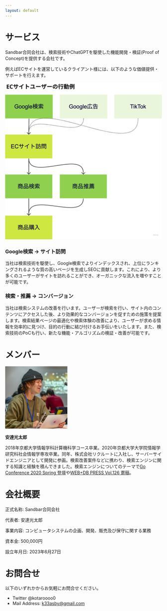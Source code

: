 ```yaml
---
layout: default
---
```


# サービス

Sandbar合同会社は、検索技術やChatGPTを駆使した機能開発・検証(Proof of Concept)を提供する会社です。

例えばECサイトを運営しているクライアント様には、以下のような価値提供・サポートを行えます。


<img src="./assets/img/user_flow.png" width="600">

### Google検索 → サイト訪問

当社は検索技術を駆使し、Google検索でよりインデックスされ、上位にランキングされるような質の高いページを生成しSEOに貢献します。これにより、より多くのユーザーがサイトを訪れることができ、オーガニックな流入を増やすことが可能です。

### 検索・推薦 → コンバージョン

当社は検索システムの改善を行います。ユーザーが検索を行い、サイト内のコンテンツにアクセスした後、より効果的なコンバージョンを促すための施策を提案します。検索結果ページの最適化や検索体験の改善により、ユーザーが求める情報を効率的に見つけ、目的の行動に結び付けるお手伝いをいたします。また、検索技術のPoCも行い、新たな機能・アルゴリズムの検証・改善が可能です。


# メンバー

<img src="./assets/img/adachi.jpg" width="200">

**安達光太郎**

2018年京都大学情報学科計算機科学コース卒業。2020年京都大学大学院情報学研究科社会情報学専攻卒業。同年、株式会社リクルートに入社し、サーバーサイドエンジニアとして開発に参画。検索改善案件などに携わり、検索エンジンに関する知識と経験を積んできました。検索エンジンについてのテーマで[Go Conference 2020 Spring 登壇](https://speakerdeck.com/kotaroooo0/jian-suo-enzinzi-zuo-ru-men-go-conference-2021-spring)や[WEB+DB PRESS Vol.126 寄稿](https://gihyo.jp/magazine/wdpress/archive/2022/vol126)。

<a href="https://twitter.com/kotaroooo0"><i class="fa-brands fa-square-twitter fa-lg"></i></a>
<a href="https://kotaroooo0-dev.hatenablog.com/archive"><i class="fa-solid fa-blog fa-lg"></i></a>

# 会社概要

正式名称: Sandbar合同会社

代表者: 安達光太郎

事業内容: コンピュータシステムの企画、開発、販売及び保守に関する業務

資本金: 500,000円

設立年月日: 2023年6月27日

# お問合せ

以下のいずれかからお気軽にお問合せください。

- Twitter @kotaroooo0
- Mail Address: k33asby@gmail.com
